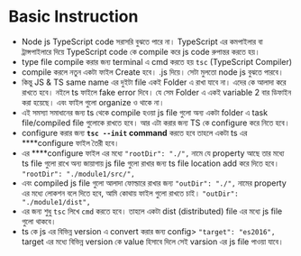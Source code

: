 # Basic Instruction
  
- Node js TypeScript code সরাসরি বুঝতে পারে না। TypeScript এর কমপাইলার বা ট্রান্সপাইলারে দিয়ে TypeScript code কে compile করে js code রুপান্তর করতে হয়।
- type file compile করার জন্য terminal এ cmd করতে হয় `tsc` (TypeScript Compiler)
- compile করলে নতুন একটা ফাইল Create হবে। .js দিয়ে। সেটা মুলতো node js বুঝতে পারবে।
- কিন্তু JS & TS same name এর দুইটা file একই Folder এ রাখা যাবে না। এদের কে আলাদা করে রাখতে হবে। নইলে ts ফাইলে fake error দিবে। যে সেম Folder এ একই variable 2 বার ডিফাইন করা হয়েছে। এবং ফাইল গুলো organize ও থাকে না।
- এই সমস্যা সমাধানের জন্য  ts থেকে compile হওয়া js file গুলো  অন্য একটা folder এ task file/compiled file গুলোকে রাখতে হবে। আর এটা করার জন্য TS কে configure করে নিতে হবে।
- configure করার জন্য  **`tsc --init` command** করতে হবে তাহলে একটা ts এর ****configure ফাইল তৈরী হবে।
- এর ****configure ফাইল এর মধ্যে      `"rootDir": "./",`  নামে যে property আছে তার মধ্যে ts file গুলো রাখে অন্য জায়াগায় js file গুলো রাখার জন্য ts file location add করে দিতে হবে।     `"rootDir": "./module1/src/",`
- এবং compiled js file গুলো আলাদা ফোল্ডারে রাখার জন্য   `"outDir": "./",` নামের property এর মধ্যে লোকশন বলে দিতে হবে, আমি কোথায় ফাইল গুলো রাখতে চাই।  `"outDir": "./module1/dist",`
- এর জন্য শুধু `tsc` লিখে `cmd` করতে হবে। তাহলে একটা dist (distributed) file এর মধ্যে js file গুলো থাকবে।
- ts কে js এর বিভিন্ন version এ convert করার জন্য config> `"target": "es2016",`  target এর মধ্যে বিভিন্ন version কে value হিসাবে দিলে সেই varsion এর js file পাওয়া যাবে।

